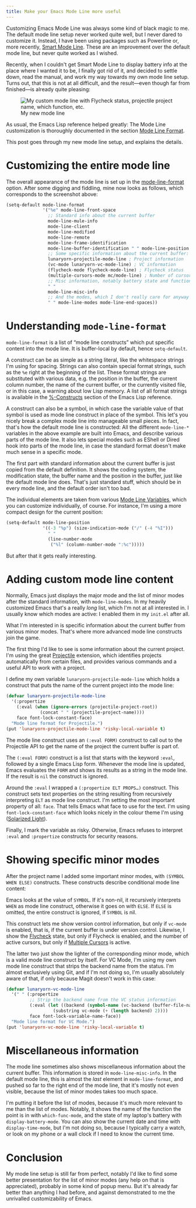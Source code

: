 ```yaml
---
title: Make your Emacs Mode Line more useful
---
```


Customizing Emacs Mode Line was always some kind of black magic to me.  The
default mode line setup never worked quite well, but I never dared to customize
it.  Instead, I have been using packages such as Powerline or, more recently,
[Smart Mode Line][].  These are an improvement over the default mode line, but
never quite worked as I wished.

Recently, when I couldn't get Smart Mode Line to display battery info at the
place where I wanted it to be, I finally got rid of it, and decided to settle
down, read the manual, and work my way towards my own mode line setup.  Turns
out, that this is not at all difficult, and the result—even though far from
finished—is already quite pleasing:

<!--more-->

<figure>
<img src="{{site.url}}{{site.baseurl}}/images/my-mode-line.png"
     alt="My custom mode line with Flycheck status, projectile project name, which function, etc."/>
<figcaption>My new mode line</figcaption>
</figure>

As usual, the Emacs Lisp reference helped greatly: The Mode Line customization
is thoroughly documented in the section [Mode Line Format][].

This post goes through my new mode line setup, and explains the details.

[Smart Mode Line]: https://github.com/Bruce-Connor/smart-mode-line
[Mode Line Format]:
https://www.gnu.org/software/emacs/manual/html_node/elisp/Mode-Line-Format.html#Mode-Line-Format

Customizing the entire mode line
================================

The overall appearance of the mode line is set up in the
[mode-line-format](el-variable:mode-line-format) option.  After some digging and
fiddling, mine now looks as follows, which corresponds to the screenshot
above:

```cl
(setq-default mode-line-format
              '("%e" mode-line-front-space
                ;; Standard info about the current buffer
                mode-line-mule-info
                mode-line-client
                mode-line-modified
                mode-line-remote
                mode-line-frame-identification
                mode-line-buffer-identification " " mode-line-position
                ;; Some specific information about the current buffer:
                lunaryorn-projectile-mode-line ; Project information
                (vc-mode lunaryorn-vc-mode-line) ; VC information
                (flycheck-mode flycheck-mode-line) ; Flycheck status
                (multiple-cursors-mode mc/mode-line) ; Number of cursors
                ;; Misc information, notably battery state and function name
                " "
                mode-line-misc-info
                ;; And the modes, which I don't really care for anyway
                " " mode-line-modes mode-line-end-spaces))
```

Understanding `mode-line-format`
================================

`mode-line-format` is a list of “mode line constructs” which put specific
content into the mode line.  It is buffer-local by default, hence
`setq-default`.

A construct can be as simple as a string literal, like the whitespace strings
I'm using for spacing.  Strings can also contain special format strings, such as
the `%e` right at the beginning of the list.  These format strings are
substituted with various data, e.g. the position in the buffer, the current
column number, the name of the current buffer, or the currently visited file, or
in this case, a warning about low Lisp memory.  A list of all format strings is
available in the [%-Constructs][] section of the Emacs Lisp reference.

A construct can also be a symbol, in which case the variable value of that
symbol is used as mode line construct in place of the symbol.  This let's you
nicely break a complex mode line into manageable small pieces.  In fact, that's
how the default mode line is constructed: All the different `mode-line-*`
variables in the above example are built into Emacs, and describe various parts
of the mode line.  It also lets special modes such as EShell or Dired hook into
parts of the mode line, in case the standard format doesn't make much sense in a
specific mode.

The first part with standard information about the current buffer is just copied
from the default definition.  It shows the coding system, the modification
state, the buffer name and the position in the buffer, just like the default
mode line does.  That's just standard stuff, which should be in every mode line,
and the default order isn't too bad.

The individual elements are taken from various [Mode Line Variables][], which
you can customize individually, of course.  For instance, I'm using a more
compact design for the current position:

```cl
(setq-default mode-line-position
              '((-3 "%p") (size-indication-mode ("/" (-4 "%I")))
                " "
                (line-number-mode
                 ("%l" (column-number-mode ":%c")))))
```

But after that it gets really interesting.

[%-Constructs]: https://www.gnu.org/software/emacs/manual/html_node/elisp/_0025_002dConstructs.html#g_t_0025_002dConstructs
[Mode Line Variables]: https://www.gnu.org/software/emacs/manual/html_node/elisp/Mode-Line-Variables.html#Mode-Line-Variables

Adding custom mode line content
===============================

Normally, Emacs just displays the major mode and the list of minor modes after
the standard information, with `mode-line-modes`.  In my heavily customized
Emacs that's a really *long* list, which I'm not at all interested in.  I
usually know which modes are active: I enabled them in my `init.el` after all.

What I'm interested in is specific information about the current buffer from
various minor modes.  That's where more advanced mode line constructs join the
game.

The first thing I'd like to see is some information about the current project.
I'm using the great [Projectile][] extension, which identifies projects
automatically from certain files, and provides various commands and a useful API
to work with a project.

I define my own variable `lunaryorn-projectile-mode-line` which holds a
construct that puts the name of the current project into the mode line:

```cl
(defvar lunaryorn-projectile-mode-line
  '(:propertize
    (:eval (when (ignore-errors (projectile-project-root))
             (concat " " (projectile-project-name))))
    face font-lock-constant-face)
  "Mode line format for Projectile.")
(put 'lunaryorn-projectile-mode-line 'risky-local-variable t)
```

The mode line construct uses an `(:eval FORM)` construct to call out to the
Projectile API to get the name of the project the current buffer is part of.

The `(:eval FORM)` construct is a list that starts with the keyword `:eval`,
followed by a single Emacs Lisp form.  Whenever the mode line is updated, Emacs
evaluates the `FORM` and shows its results as a string in the mode line.  If the
result is `nil` the construct is ignored.

Around the `:eval` I wrapped a `(:propertize ELT PROPS…)` construct.  This
construct sets text properties on the string resulting from recursively
interpreting `ELT` as mode line construct.  I'm setting the most important
property of all: `face`.  That tells Emacs what face to use for the text.  I'm
using `font-lock-constant-face` which looks nicely in the colour theme I'm using
([Solarized Light][]).

Finally, I mark the variable as risky.  Otherwise, Emacs refuses to interpret
`:eval` and `:propertize` constructs for security reasons.

[Projectile]: https://github.com/bbatsov/projectile
[Solarized Light]: https://github.com/bbatsov/solarized-emacs

Showing specific minor modes
============================

After the project name I added some important minor modes, with `(SYMBOL WHEN
ELSE)` constructs.  These constructs describe conditional mode line content:

Emacs looks at the value of `SYMBOL`.  If it's non-nil, it recursively
interprets `WHEN` as mode line construct, otherwise it goes on with `ELSE`.  If
`ELSE` is omitted, the entire construct is ignored, if `SYMBOL` is nil.

This construct lets me show version control information, but only if `vc-mode`
is enabled, that is, if the current buffer is under version control.  Likewise,
I show the [Flycheck][] state, but only if Flycheck is enabled, and the number
of active cursors, but only if [Multiple Cursors][] is active.

The latter two just show the lighter of the corresponding minor mode, which is a
valid mode line construct by itself.  For VC Mode, I'm using my own mode line
construct that strips the backend name from the status.  I'm almost exclusively
using Git, and if I'm not doing so, I'm usually absolutely aware of that, if
only because Magit doesn't work in this case:

```cl
(defvar lunaryorn-vc-mode-line
  '(" " (:propertize
         ;; Strip the backend name from the VC status information
         (:eval (let ((backend (symbol-name (vc-backend (buffer-file-name)))))
                  (substring vc-mode (+ (length backend) 2))))
         face font-lock-variable-name-face))
  "Mode line format for VC Mode.")
(put 'lunaryorn-vc-mode-line 'risky-local-variable t)
```

[Flycheck]: http://www.flycheck.org
[Multiple Cursors]: https://github.com/magnars/multiple-cursors.el

Miscellaneous information
=========================

The mode line sometimes also shows miscellaneous information about the current
buffer.  This information is stored in `mode-line-misc-info`.  In the default
mode line, this is almost the *last* element in `mode-line-format`, and pushed
so far to the right end of the mode line, that it's mostly not even visible,
because the list of minor modes takes too much space.

I'm putting it before the list of modes, because it's much more relevant to me
than the list of modes.  Notably, it shows the name of the function the point is
in with `which-func-mode`, and the state of my laptop's battery with
`display-battery-mode`.  You can also show the current date and time with
`display-time-mode`, but I'm not doing so, because I typically carry a watch, or
look on my phone or a wall clock if I need to know the current time.

Conclusion
==========

My mode line setup is still far from perfect, notably I'd like to find some
better presentation for the list of minor modes (any help on that is
appreciated), probably in some kind of popup menu.  But it's already far better
than anything I had before, and against demonstrated to me the unrivalled
customizability of Emacs.
